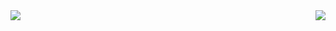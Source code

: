 <a href="https://github-readme-stats.vercel.app/api?username=Svane20&show_icons=true&theme=synthwaveborder_radius&count_private=true&include_all_commits">
  <img align="left" src="https://github-readme-stats.vercel.app/api?username=Svane20" />
</a>
<a href="(https://github.com/anuraghazra/github-readme-stats)">
  <img align="right" src="https://github-readme-stats.vercel.app/api/top-langs/?username=Svane20&layout=compact&card_width=259" />
</a>


